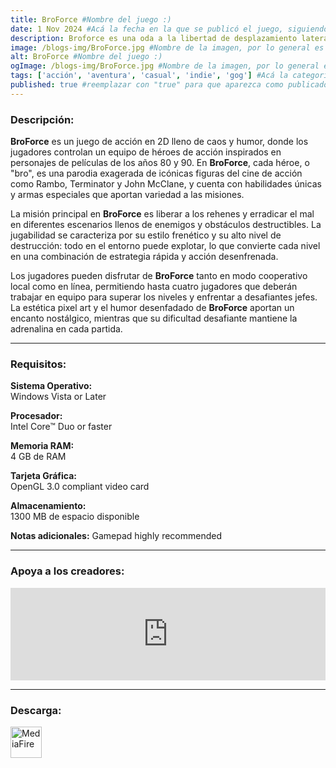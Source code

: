 ```yaml
---
title: BroForce #Nombre del juego :)
date: 1 Nov 2024 #Acá la fecha en la que se publicó el juego, siguiendo este formato: Dia "30", Mes "Oct", Año "2024" = como debe quedar: 30 Oct 2024
description: Broforce es una oda a la libertad de desplazamiento lateral repleta de acción en la que controlas a una organización paramilitar tan musculada como mal financiada que se especializa en el uso excesivo de la fuerza. #Acá una mini descripción del juego
image: /blogs-img/BroForce.jpg #Nombre de la imagen, por lo general es exactamente el mismo nombre que el juego excluyendo lo ":" (Dos puntos)
alt: BroForce #Nombre del juego :)
ogImage: /blogs-img/BroForce.jpg #Nombre de la imagen, por lo general es exactamente el mismo nombre que el juego excluyendo lo ":" (Dos puntos)
tags: ['acción', 'aventura', 'casual', 'indie', 'gog'] #Acá la categoría o categorías del juego, si es más de una se coloca en este formato: ['categoría1', 'categoría2']
published: true #reemplazar con "true" para que aparezca como publicado
---
```


<!--En VSCode seleccionando una palabra, por ejemplo: "BroForce" y apretando Ctrl+F2 se seleccionan todas las palabras iguales-->

### Descripción:
**BroForce** es un juego de acción en 2D lleno de caos y humor, donde los jugadores controlan un equipo de héroes de acción inspirados en personajes de películas de los años 80 y 90. En **BroForce**, cada héroe, o "bro", es una parodia exagerada de icónicas figuras del cine de acción como Rambo, Terminator y John McClane, y cuenta con habilidades únicas y armas especiales que aportan variedad a las misiones.

La misión principal en **BroForce** es liberar a los rehenes y erradicar el mal en diferentes escenarios llenos de enemigos y obstáculos destructibles. La jugabilidad se caracteriza por su estilo frenético y su alto nivel de destrucción: todo en el entorno puede explotar, lo que convierte cada nivel en una combinación de estrategia rápida y acción desenfrenada.

Los jugadores pueden disfrutar de **BroForce** tanto en modo cooperativo local como en línea, permitiendo hasta cuatro jugadores que deberán trabajar en equipo para superar los niveles y enfrentar a desafiantes jefes. La estética pixel art y el humor desenfadado de **BroForce** aportan un encanto nostálgico, mientras que su dificultad desafiante mantiene la adrenalina en cada partida.

<!--Prompt para Chat-GPT: Hazme una descripción para el juego "BroForce" y cada que menciones "BroForce" ponlo en negrita -->

---

### Requisitos:
**Sistema Operativo:**  
Windows Vista or Later

**Procesador:**  
Intel Core™ Duo or faster

**Memoria RAM:**  
4 GB de RAM

**Tarjeta Gráfica:**  
OpenGL 3.0 compliant video card

**Almacenamiento:**  
1300 MB de espacio disponible

**Notas adicionales:**
Gamepad highly recommended

<!--Si falta o sobra un requisito se quita o se agrega manteniendo el mismo formato-->

---

### Apoya a los creadores:
<iframe src="https://store.steampowered.com/widget/274190/" frameborder="0" style="background-color: transparent; width: 100% !important; aspect-ratio: 646 / 190;"></iframe>

<!--Reemplazar los numeros (AppID) del juego (en este caso 274190) por el numero (AppID) correspondiente con el juego a publicar-->
<!--El AppID se encuentra en la URL del Juego en Steam-->

---

### Descarga:

[<img src="https://gist.github.com/cxmeel/0dbc95191f239b631c3874f4ccf114e2/raw/download.svg" alt="MediaFire" height="50" />](https://www.mediafire.com/file/mzqw331l5w0v1v5/BroForce.zip/file)

<!-- # se debe reemplazar por el link de descarga-->

<!--MediaFire se debe reemplazar por el servicio donde está subido el juego-->